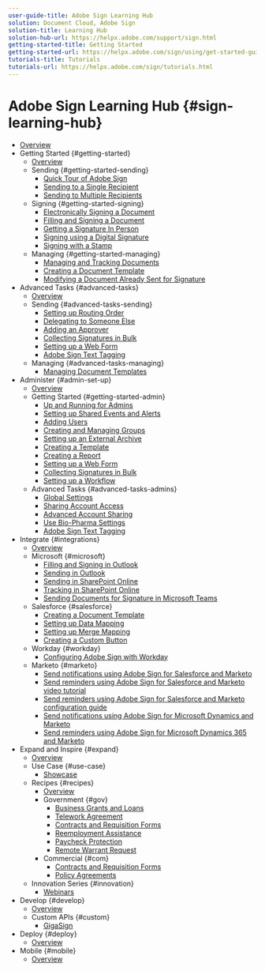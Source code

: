 ```yaml
---
user-guide-title: Adobe Sign Learning Hub
solution: Document Cloud, Adobe Sign
solution-title: Learning Hub
solution-hub-url: https://helpx.adobe.com/support/sign.html
getting-started-title: Getting Started
getting-started-url: https://helpx.adobe.com/sign/using/get-started-guide.html
tutorials-title: Tutorials
tutorials-url: https://helpx.adobe.com/sign/tutorials.html
---
```


# Adobe Sign Learning Hub {#sign-learning-hub}

+ [Overview](overview.md)
+ Getting Started {#getting-started}
  + [Overview](sign-beginner-tutorials/beginner-users-overview.md)
  + Sending {#getting-started-sending}
    + [Quick Tour of Adobe Sign](sign-beginner-tutorials/quick-tour.md)
    + [Sending to a Single Recipient](sign-beginner-tutorials/send-to-single-recipient.md)
    + [Sending to Multiple Recipients](sign-beginner-tutorials/send-to-multiple-recipients.md)
  + Signing {#getting-started-signing}
    + [Electronically Signing a Document](sign-beginner-tutorials/electronically-sign-a-document.md)
    + [Filling and Signing a Document](sign-beginner-tutorials/fill-and-sign.md)
    + [Getting a Signature In Person](sign-beginner-tutorials/sign-in-person.md)
    + [Signing using a Digital Signature](sign-beginner-tutorials/sign-with-a-digital-signature.md)
    + [Signing with a Stamp](sign-beginner-tutorials/sign-with-a-stamp.md)
  + Managing {#getting-started-managing}
    + [Managing and Tracking Documents](sign-beginner-tutorials/manage-and-track.md)
    + [Creating a Document Template](sign-advanced-users/create-a-template.md)
    + [Modifying a Document Already Sent for Signature](sign-beginner-tutorials/modify-in-flight.md)
+ Advanced Tasks {#advanced-tasks}
  + [Overview](sign-advanced-users/advanced-users-overview.md)
  + Sending {#advanced-tasks-sending}
    + [Setting up Routing Order](sign-advanced-users/setting-up-routing.md)
    + [Delegating to Someone Else](sign-advanced-users/delegate-signature.md)
    + [Adding an Approver](sign-advanced-users/add-an-approver.md)
    + [Collecting Signatures in Bulk](sign-advanced-users/megasign.md)
    + [Setting up a Web Form](sign-advanced-users/webform.md)
    + [Adobe Sign Text Tagging](sign-advanced-users/adobe-sign-text-tagging.md)
  + Managing {#advanced-tasks-managing}
    + [Managing Document Templates](sign-advanced-users/edit-a-template.md)
+ Administer {#admin-set-up}
  + [Overview](admin/intro-admin-overview.md)
  + Getting Started {#getting-started-admin}
    + [Up and Running for Admins](admin/up-and-running-admin.md)
    + [Setting up Shared Events and Alerts](admin/set-up-shared-events-and-alert.md)
    + [Adding Users](admin/add-users-to-your-account.md)
    + [Creating and Managing Groups](admin/create-and-manage-groups.md)
    + [Setting up an External Archive](admin/set-up-your-external-archive.md)
    + [Creating a Template](sign-advanced-users/create-a-template.md)
    + [Creating a Report](admin/create-a-report.md)
    + [Setting up a Web Form](sign-advanced-users/webform.md)
    + [Collecting Signatures in Bulk](sign-advanced-users/megasign.md)
    + [Setting up a Workflow](admin/building-a-custom-workflow.md)
  + Advanced Tasks {#advanced-tasks-admins}
    + [Global Settings](admin/learn-about-global-settings.md)
    + [Sharing Account Access](admin/share-account-access.md)
    + [Advanced Account Sharing](admin/advanced-account-sharing.md)
    + [Use Bio-Pharma Settings](admin/use-bio-pharma-settings.md)
    + [Adobe Sign Text Tagging](sign-advanced-users/adobe-sign-text-tagging.md)
+ Integrate {#integrations}
  + [Overview](integrations/integrations-overview.md)
  + Microsoft {#microsoft}
    + [Filling and Signing in Outlook](integrations/fill-and-sign-doc-microsoft-outlook.md)
    + [Sending in Outlook](integrations/send-for-signature-with-outlook.md)
    + [Sending in SharePoint Online](integrations/send-for-signature-with-sharepoint-online.md)
    + [Tracking in SharePoint Online](integrations/track-an-agreement-with-sharepoint-online.md)
    + [Sending Documents for Signature in Microsoft Teams](integrations/adobe-sign-teams-mortgage.md)
  + Salesforce {#salesforce}
    + [Creating a Document Template](integrations/create-an-agreement-template.md)
    + [Setting up Data Mapping](integrations/set-up-data-mapping.md)
    + [Setting up Merge Mapping](integrations/set-up-merging-map.md)
    + [Creating a Custom Button](integrations/create-a-custom-button.md)
  + Workday {#workday}
    + [Configuring Adobe Sign with Workday](integrations/workday.md)
  + Marketo {#marketo}
    + [Send notifications using Adobe Sign for Salesforce and Marketo](integrations/marketo-salesforce-sms.md)
    + [Send reminders using Adobe Sign for Salesforce and Marketo video tutorial](integrations/marketo-salesforce-reminder-video.md)
    + [Send reminders using Adobe Sign for Salesforce and Marketo configuration guide](integrations/marketo-salesforce-reminder.md)
    + [Send notifications using Adobe Sign for Microsoft Dynamics and Marketo](integrations/marketo-dynamics-sms.md)
    + [Send reminders using Adobe Sign for Microsoft Dynamics 365 and Marketo](integrations/marketo-dynamics-reminder.md)
+ Expand and Inspire {#expand}
  + [Overview](sign-usecase/expand-inspire-overview.md)
  + Use Case {#use-case}
    + [Showcase](sign-usecase/use-case-showcase.md)
  + Recipes {#recipes}
    + [Overview](sign-usecase/recipes.md)
    + Government {#gov}
      + [Business Grants and Loans](sign-usecase/usecasegovgrants.md)
      + [Telework Agreement](sign-usecase/usecasegovtelework.md)
      + [Contracts and Requisition Forms](sign-usecase/usecasegovcontracts.md)
      + [Reemployment Assistance](sign-usecase/usecasegovreemployment.md)
      + [Paycheck Protection](sign-usecase/usecasegovpaycheck.md)
      + [Remote Warrant Request](sign-usecase/usecasegovremote.md)
    + Commercial {#com}
      + [Contracts and Requisition Forms](sign-usecase/usecasecomcontracts.md)
      + [Policy Agreements](sign-usecase/usecasecompolicy.md)
  + Innovation Series {#innovation}
    + [Webinars](sign-usecase/innovation-series.md)
+ Develop {#develop}
  + [Overview](develop/develop-overview.md)
  + Custom APIs {#custom}
    + [GigaSign](develop/gigasign.md)
+ Deploy  {#deploy}
  + [Overview](deploy-overview.md)
+ Mobile {#mobile}
  + [Overview](mobile-overview.md)
